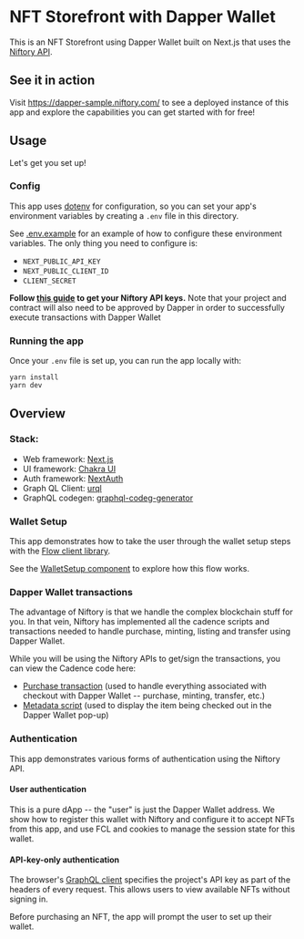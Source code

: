 # NFT Storefront with Dapper Wallet

This is an NFT Storefront using Dapper Wallet built on Next.js that uses the [Niftory API](https://docs.niftory.com/home/v/api/).

## See it in action

Visit https://dapper-sample.niftory.com/ to see a deployed instance of this app and explore the capabilities you can get started with for free!

## Usage

Let's get you set up!

### Config

This app uses [dotenv](https://github.com/motdotla/dotenv) for configuration, so you can set your app's environment variables by creating a `.env` file in this directory.

See [.env.example](./.env.example) for an example of how to configure these environment variables. The only thing you need to configure is:

- `NEXT_PUBLIC_API_KEY`
- `NEXT_PUBLIC_CLIENT_ID`
- `CLIENT_SECRET`

**Follow [this guide](https://docs.niftory.com/home/v/api/getting-started/api-quickstart#get-your-api-keys) to get your Niftory API keys.** Note that your project and contract will also need to be approved by Dapper in order to successfully execute transactions with Dapper Wallet

### Running the app

Once your `.env` file is set up, you can run the app locally with:

```
yarn install
yarn dev
```

## Overview

### Stack:

- Web framework: [Next.js](https://nextjs.org/)
- UI framework: [Chakra UI](https://chakra-ui.com/)
- Auth framework: [NextAuth](https://next-auth.js.org/)
- Graph QL Client: [urql](https://formidable.com/open-source/urql/)
- GraphQL codegen: [graphql-codeg-generator](https://www.graphql-code-generator.com/)

### Wallet Setup

This app demonstrates how to take the user through the wallet setup steps with the [Flow client library](https://docs.onflow.org/fcl/).

See the [WalletSetup component](./lib/components/../../components/wallet/WalletSetup.tsx) to explore how this flow works.

### Dapper Wallet transactions

The advantage of Niftory is that we handle the complex blockchain stuff for you. In that vein, Niftory has implemented all the cadence scripts and transactions needed to handle purchase, minting, listing and transfer using Dapper Wallet.

While you will be using the Niftory APIs to get/sign the transactions, you can view the Cadence code here:

- [Purchase transaction](./public/cadence/buy_from_dapper_with_duc_testnet.cdc) (used to handle everything associated with checkout with Dapper Wallet -- purchase, minting, transfer, etc.)
- [Metadata script](./public/cadence/metadata_script_testnet.cdc) (used to display the item being checked out in the Dapper Wallet pop-up)

### Authentication

This app demonstrates various forms of authentication using the Niftory API.

#### User authentication

This is a pure dApp -- the "user" is just the Dapper Wallet address. We show how to register this wallet with Niftory and configure it to accept NFTs from this app, and use FCL and cookies to manage the session state for this wallet.

#### API-key-only authentication

The browser's [GraphQL client](src/lib/GraphQLClientProvider.tsx) specifies the project's API key as part of the headers of every request.
This allows users to view available NFTs without signing in.

Before purchasing an NFT, the app will prompt the user to set up their wallet.
